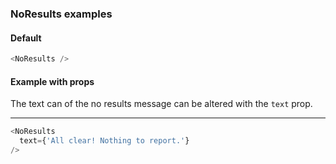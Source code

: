 ### NoResults examples

#### Default

```js
<NoResults />
```

#### Example with props

The text can of the no results message can be altered with the `text` prop.

---

```js
<NoResults
  text={'All clear! Nothing to report.'}
/>
```
